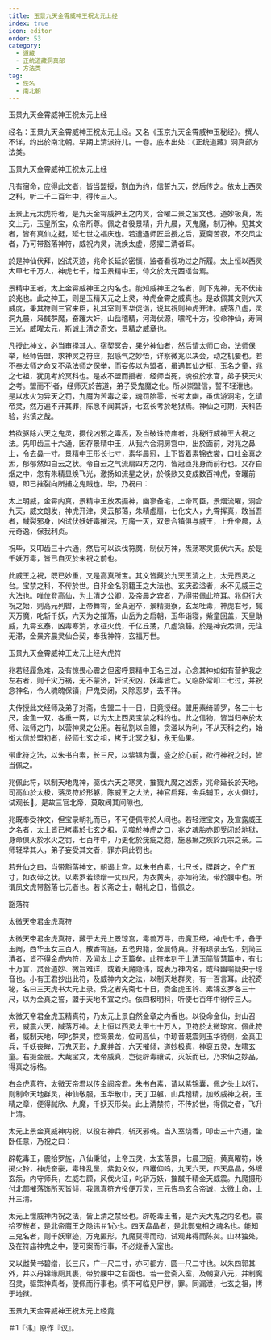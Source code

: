 ```yaml
---
title: 玉景九天金霄威神王祝太元上经
index: true
icon: editor
order: 53
category:
  - 道藏
  - 正统道藏洞真部
  - 方法类
tag:
  - 佚名
  - 南北朝
---
```


玉景九天金霄威神王祝太元上经  

经名：玉景九天金霄威神王祝太元上经。又名《玉京九天金霄威神玉秘经》。撰人不详，约出於南北朝。早期上清派符儿。一卷。底本出处：《正统道藏》洞真部方法类。  

玉景九天金霄威神王祝太元上经  

凡有宿命，应得此文者，皆当盟授，割血为约，信誓九天，然后传之。依太上西灵之科，听二千二百年中，得传三人。  

玉景上元太虎符者，是九天金霄威神王之内灵，合曜二景之宝文也。道妙极真，炁交上元，玉皇所宝，众帝所尊。佩之者役景精，升九晨，灭鬼魔，制万神。见其文者，皆有真仙之挺，延七世之福庆也。若遭遇师匠启授之后，夏斋苦寂，不交风尘者，乃可带豁落神符，威祝内灵，流焕太虚，感擢三清者耳。  

於是神仙伏拜，凶试灭迹，兆命长延於密慎，监者看视功过之所履。太上恒以西灵大甲七千万人，神虎七千，给卫景精中王，侍文於太元西瑶台焉。  

景精中王者，太上金霄威神王之内名也。能知威神王之名者，则下鬼神，无不伏诺於兆也。此之神王，则是玉精天元之上灵，神虎金霄之威真也。是故佩其文则六天威度，秉其符则三官来臣，礼其室则玉华促诣，说其祝则神虎开津。威落八虚，灵洞九晨，枭馘群魔，奋躩大奸，山岳稽精，河海伏源，啸咤十方，役命神仙，寿同三光，威曜太元，斯诚上清之奇文，景精之威章也。  

凡授此神文，必当审择其人。宿契冥会，果分神仙者，然后请太师口命，法师保举，经师告盟，求神灵之符应，招感气之妙悟，详察微兆以决会，动之机要也。若不奉太师之命又不承法师之保举，而妄传以为盟者，虽遇其仙之挺，玉名之童，兆之七祖，犹见考於冥科也。是故不盟而授者，经师当死，魂役於水官，弟子获天火之考。盟而不者，经师灭於苦道，弟子受鬼魔之化。所以崇盟信，誓不轻泄也。是以水火为异天之罚，九魔为苦毒之梁，魂罚胎零，长考太幽，虽优游洞宅，乞请帝灵，然万遍不开其罪，陈愿不闻其辞，七玄长考於地狱焉。神仙之可期，天科告验，兆慎之哉。  

若欲驱除六天之鬼灵，摄伐凶邪之毒炁，及当破诛符庙者，兆秘行威神王大祝之法。先叩齿三十六通，因存景精中王，从我六合洞房宫中，出於面前，对兆之鼻上，令去鼻一寸。景精中王形长七寸，素华晨冠，上下皆着素锦衣裳，口吐金真之炁，郁郁然如白云之状。令白云之气流扇四方之内，皆冠匝兆身而前行也。又存白烟之中，忽有朱精显焕飞光，激扬如流星之状，於倏欻又变成数百神虎，奋躩前驱，即已摧裂向所捕之鬼贼也。毕，乃祝曰：  

太上明威，金霄内真，景精中王放炁摄神，幽寥备宅，上帝司臣，景烟流曜，洞合九天，威文朗发，神虎开津，灵云郁蔼，朱精虚扇，七化文人，九霄挥真，敢当吾者，馘裂邪身，凶试伏妖奸毒摧泯，万魔一灭，双景合镇俱与威王，上升帝晨，太元奇逸，保我利贞。  

祝毕，又叩齿三十六通，然后可以诛伐符魔，制伏万神，炁荡寒灵摄伏六天。於是千妖万毒，皆已自灭於未祝之前也。  

此威王之祝，既已妙重，又是高真所宝。其文皆藏於九天玉清之上，太元西灵之台。宝禁之科，不传於世。自非金名羽籍王之大法也。玄庆盈溢者，永不见威王之大法也。唯位登高仙，为上清之公卿，及帝晨之宾者，乃得带佩此符耳。兆但行大祝之始，则高元列辔，上帝舞霄，金真迅卒，景精摄寮，玄龙吐毒，神虎右号，馘灭万魔，叱斩千妖，六天为之摧落，山岳为之启朝，玉华诣寝，紫童回盖，天皇助威，九霄玄泰，凶毒寒消，水征火伐，千亿丘荡，八虚浪豁。於是神安炁调，无注无滞，金景齐晨灵仙合契，奉我神符，玄福万世。  

玉景九天金霄威神王太元上经大虎符  

兆若经履急难，及有惊畏心震之但密呼景精中王名三过，心念其神如如有营护我之左右者，则千灾万祸，无不蒙济，奸试灭凶，妖毒皆亡。又临卧常叩二七过，并祝念神名，令人魂魄保镇，尸鬼受闭，又除恶梦，去不祥。  

夫传授此文经师及弟子对斋，告盟二十一日，日竟授经。盟用素绮碧罗，各三十七尺，金鱼一双，各重一两，以为太上西灵宝禁之科约也。此之信物，皆当归奉於太师、法师之门，以营神灵之公用。若私割以自赡，贪滥以为利，不从天科之约，始衒大信於盟初者，经师七玄之祖，拷于北冥之狱，永无仙果。  

带此符之法，以朱书白素，长三尺，以紫锦为囊，盛之於心前，欲行神祝之时，皆当佩之。  

兆佩此符，以制天地鬼神，驱伐六天之寒灵，摧戮九魔之凶炁，兆命延长於天地，司高仙於太极，落灵符於形躯，陈威王之大法，神官启拜，金兵辅卫，水火俱过，试观长。是故三官北帝，莫敢阀其间隙也。  

兆既奉受神文，但宝录朝礼而已，不可便佩带於人间也。若轻泄宝文，及宣露威王之名者，太上皆已拷毒於七玄之祖，见噬於神虎之口，兆之魂胎亦即受闭於地狱，身命俱灭於水火之罚，七百年中，乃更化於疣疵之胞，施恶癞之疾於九宗之亲。二师轻举其人，弟子妄受其文者，罪亦同此罚也。  

若升仙之曰，当带豁落神文，朝谒上宫。以朱书白素，七尺长，牒辟之，令广五寸，如衣带之状。以素罗若绿缯一丈四尺，为衣黄夹，亦如符法，带於腰中也。所谓凤文虎带豁落七元者也。若长斋之士，朝礼之日，皆佩之。  

豁落符  

太微天帝君金虎真符  

太微天帝君金虎真符，藏于太元上景琼宫，毒兽万寻，击魔卫经，神虎七千，备于玉阙，西华玉女三百人，散香霄庭，五老典籍，金晨侍真。非有琼录玉名，刻简三清者，皆不得金虎内符，及闻太上之玉篇矣。此符本刻于上清玉简智慧篇中，有七十万言，灵音道妙、微旨难详，或着天魔隐讳，或表万神内名，或释幽喻疑央于琼音也。小有王君抄出此符，及威神内文之法，以制天地群灵，有一百言耳。此祝奇秘，名曰三天虎书太元上录。受之者先斋七十日，赍金虎玉铃、素锦玄罗各三十尺，以为金真之誓，盟于天地不宜之约。依四极明科，听使七百年中得传三人。  

太微天帝君金虎玉精真符，乃太元上景自然金章之内香也。以役命金仙，封山召云，威震六天，馘落万神。太上恒以西灵太甲七十万人，卫符於太微琼宫。佩此符者，威制天地，呵叱群灵，控驾景龙，位司高仙，中琼音既震则玉华待侧，金真卫兵，千妖丧眸，万鬼灭形，九魔并首，六天摧倾，道妙极真，神裒五灵，左啸玄童。右摄金晨。大哉宝文，太帝威真，岂徒辟毒禳试，灭妖而已，乃求仙之妙品，得真之标格。  

右金虎真符，太微天帝君以传金阙帝君。朱书白素，请以紫锦囊，佩之头上以行，则制命天地群灵，神仙敬服，玉华散巾，天丁卫躯，山兵稽精，加敕威神之祝，玉精之章，便得馘欣、九魔，千妖灭形矣。此上清禁符，不传於世，得佩之者，飞升上清。  

太元上景金真威神内祝，以役右神兵，斩灭邪魂。当入室烧香，叩齿三十六通，坐卧任意，乃祝之曰：  

辟乾毒王，震拾罗旌，八仙秉钺，上帝五灵，太玄落景，七晨卫庭，黄真曜符，焕掷火铃，神虎奋豪，毒锋乱呈，紫勃文仪，四躩仰呜，九天六天，四天皛晶，外缠玄炁，内守师兵，左威右顾，风伐火征，叱斩万妖，摧馘千精金天威震。九魔摄形付北酆摧落饰所灭皆倾，我佩真符方役便万灵，三元告鸟玄合帝诚，太微上命，上升三清。  

太元上憬威神内祝之法，皆上清之禁经也。辟乾毒王者，是六天大鬼之内名也。震拾罗旌者，是北帝魔王之隐讳＃1心也。四天皛晶者，是北酆鬼相之魂名也。能知三鬼名者，则千妖窜迹，万鬼匿形，九魔莫得而动，试观弗得而陈矣。山林独处，及在符庙神鬼之中，便可案而行事，不必烧香入室也。  

又以雌黄书碧缯，长三尺，广一尺二寸，亦可都方．圆一尺二寸也。以朱四郭其外，并以丹锦缘厕其裹，带於腰中之右面也。若一登斋入室，及朝宴八元，并制魔召灵，驱策神真者，便佩而行事也。慎不可临见尸秽，罪。同漏泄，七玄之祖，拷于地狱。  

玉景九天金霄威神王祝太元上经竟  

＃1『讳』原作『议』。  
